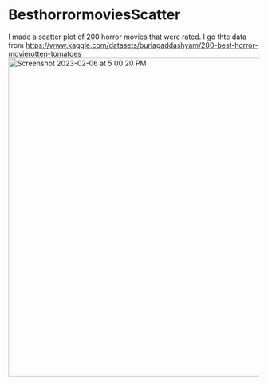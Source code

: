 # BesthorrormoviesScatter
I made a scatter plot of 200 horror movies that were rated.
I go thte data from https://www.kaggle.com/datasets/burlagaddashyam/200-best-horror-movierotten-tomatoes
<img width="640" alt="Screenshot 2023-02-06 at 5 00 20 PM" src="https://user-images.githubusercontent.com/120290932/217097665-a6c96448-cd11-43eb-b1cf-104fbd40a2b3.png">

